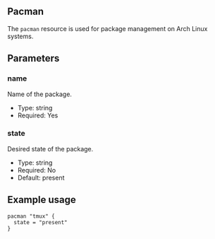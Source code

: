 ## Pacman

The `pacman` resource is used for package management on Arch Linux
systems.

## Parameters

### name

Name of the package.

* Type: string
* Required: Yes

### state

Desired state of the package.

* Type: string
* Required: No
* Default: present

## Example usage

```hcl
pacman "tmux" {
  state = "present"
}
```
